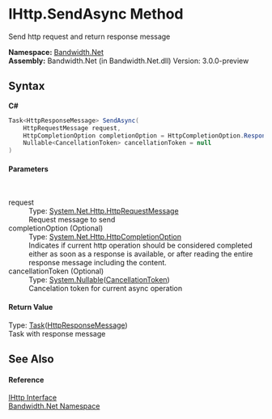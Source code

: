 ﻿# IHttp.SendAsync Method 
 

Send http request and return response message

**Namespace:**&nbsp;<a href ="N_Bandwidth_Net.md">Bandwidth.Net</a><br />**Assembly:**&nbsp;Bandwidth.Net (in Bandwidth.Net.dll) Version: 3.0.0-preview

## Syntax

**C#**<br />
``` C#
Task<HttpResponseMessage> SendAsync(
	HttpRequestMessage request,
	HttpCompletionOption completionOption = HttpCompletionOption.ResponseContentRead,
	Nullable<CancellationToken> cancellationToken = null
)
```


#### Parameters
&nbsp;<dl><dt>request</dt><dd>Type: <a href="http://msdn2.microsoft.com/en-us/library/hh159020" target="_blank">System.Net.Http.HttpRequestMessage</a><br />Request message to send</dd><dt>completionOption (Optional)</dt><dd>Type: <a href="http://msdn2.microsoft.com/en-us/library/hh158990" target="_blank">System.Net.Http.HttpCompletionOption</a><br />Indicates if current http operation should be considered completed either as soon as a response is available, or after reading the entire response message including the content.</dd><dt>cancellationToken (Optional)</dt><dd>Type: <a href="http://msdn2.microsoft.com/en-us/library/b3h38hb0" target="_blank">System.Nullable</a>(<a href="http://msdn2.microsoft.com/en-us/library/dd384802" target="_blank">CancellationToken</a>)<br />Cancelation token for current async operation</dd></dl>

#### Return Value
Type: <a href="http://msdn2.microsoft.com/en-us/library/dd321424" target="_blank">Task</a>(<a href="http://msdn2.microsoft.com/en-us/library/hh159046" target="_blank">HttpResponseMessage</a>)<br />Task with response message

## See Also


#### Reference
<a href ="T_Bandwidth_Net_IHttp.md">IHttp Interface</a><br /><a href ="N_Bandwidth_Net.md">Bandwidth.Net Namespace</a><br />